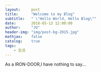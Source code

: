 ```yaml
---
layout:     post
title:      "Welcome to my Blog"
subtitle:   " \"Hello World, Hello Blog\""
date:       2018-05-13 12:00:00
author:     "JU"
header-img: "img/post-bg-2015.jpg"
mathjax:    false
catalog:    true
tags:
    - 生活
---
```


As a IRON-DOOR,I have nothing to say...
